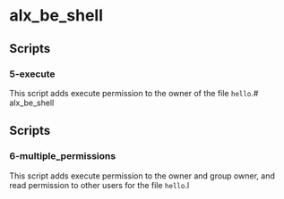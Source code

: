 # alx_be_shell

## Scripts

### 5-execute
This script adds execute permission to the owner of the file `hello`.# alx_be_shell

## Scripts

### 6-multiple_permissions
This script adds execute permission to the owner and group owner, and read permission to other users for the file `hello`.l





